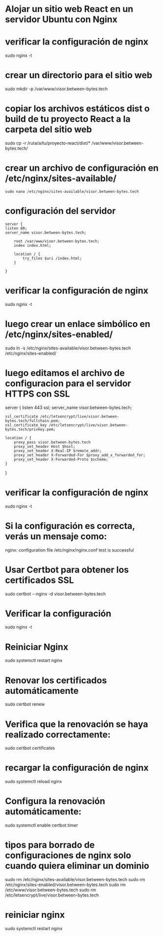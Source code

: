 # Alojar un sitio web React en un servidor Ubuntu con Nginx

# verificar la configuración de nginx

sudo nginx -t

# crear un directorio para el sitio web

sudo mkdir -p /var/www/visor.between-bytes.tech

# copiar los archivos estáticos dist o build de tu proyecto React a la carpeta del sitio web

sudo cp -r /ruta/a/tu/proyecto-react/dist/\* /var/www/visor.between-bytes.tech/

# crear un archivo de configuración en /etc/nginx/sites-available/

```nginx
sudo nano /etc/nginx/sites-available/visor.between-bytes.tech
```

# configuración del servidor

```nginx
server {
listen 80;
server_name visor.between-bytes.tech;

    root /var/www/visor.between-bytes.tech;
    index index.html;

    location / {
        try_files $uri /index.html;
    }

}
```

# verificar la configuración de nginx

sudo nginx -t

# luego crear un enlace simbólico en /etc/nginx/sites-enabled/

sudo ln -s /etc/nginx/sites-available/visor.between-bytes.tech /etc/nginx/sites-enabled/

# luego editamos el archivo de configuracion para el servidor HTTPS con SSL

server {
listen 443 ssl;
server_name visor.between-bytes.tech;

    ssl_certificate /etc/letsencrypt/live/visor.between-bytes.tech/fullchain.pem;
    ssl_certificate_key /etc/letsencrypt/live/visor.between-bytes.tech/privkey.pem;

    location / {
        proxy_pass visor.between-bytes.tech
        proxy_set_header Host $host;
        proxy_set_header X-Real-IP $remote_addr;
        proxy_set_header X-Forwarded-For $proxy_add_x_forwarded_for;
        proxy_set_header X-Forwarded-Proto $scheme;
    }

}

# verificar la configuración de nginx

sudo nginx -t

# Si la configuración es correcta, verás un mensaje como:

nginx: configuration file /etc/nginx/nginx.conf test is successful

# Usar Certbot para obtener los certificados SSL

sudo certbot --nginx -d visor.between-bytes.tech

# Verificar la configuración

sudo nginx -t

# Reiniciar Nginx

sudo systemctl restart nginx

# Renovar los certificados automáticamente

sudo certbot renew

# Verifica que la renovación se haya realizado correctamente:

sudo certbot certificates

# recargar la configuración de nginx

sudo systemctl reload nginx

# Configura la renovación automáticamente:

sudo systemctl enable certbot.timer

# tipos para borrado de configuraciones de nginx solo cuando quiera eliminar un dominio

sudo rm /etc/nginx/sites-available/visor.between-bytes.tech
sudo rm /etc/nginx/sites-enabled/visor.between-bytes.tech
sudo rm /etc/www/visor.between-bytes.tech
sudo rm /etc/letsencrypt/live/visor.between-bytes.tech

# reiniciar nginx

sudo systemctl restart nginx
